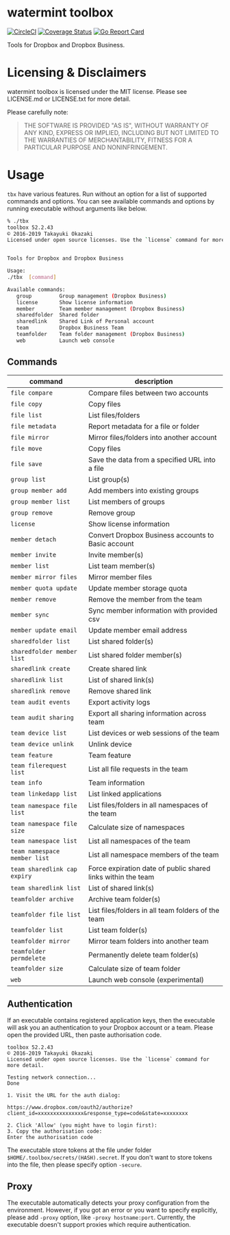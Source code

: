 # watermint toolbox

[![CircleCI](https://circleci.com/gh/watermint/toolbox.svg?style=svg)](https://circleci.com/gh/watermint/toolbox)
[![Coverage Status](https://coveralls.io/repos/github/watermint/toolbox/badge.svg)](https://coveralls.io/github/watermint/toolbox)
[![Go Report Card](https://goreportcard.com/badge/github.com/watermint/toolbox)](https://goreportcard.com/report/github.com/watermint/toolbox)

Tools for Dropbox and Dropbox Business.

# Licensing & Disclaimers

watermint toolbox is licensed under the MIT license. Please see LICENSE.md or LICENSE.txt for more detail.

Please carefully note:

> THE SOFTWARE IS PROVIDED "AS IS", WITHOUT WARRANTY OF ANY KIND, EXPRESS OR
IMPLIED, INCLUDING BUT NOT LIMITED TO THE WARRANTIES OF MERCHANTABILITY,
FITNESS FOR A PARTICULAR PURPOSE AND NONINFRINGEMENT.

# Usage

`tbx` have various features. Run without an option for a list of supported commands and options.
You can see available commands and options by running executable without arguments like below.

```bash
% ./tbx
toolbox 52.2.43
© 2016-2019 Takayuki Okazaki
Licensed under open source licenses. Use the `license` command for more detail.


Tools for Dropbox and Dropbox Business

Usage:
./tbx  [command]

Available commands:
   group         Group management (Dropbox Business)
   license       Show license information
   member        Team member management (Dropbox Business)
   sharedfolder  Shared folder
   sharedlink    Shared Link of Personal account
   team          Dropbox Business Team
   teamfolder    Team folder management (Dropbox Business)
   web           Launch web console
```

## Commands

| command                      | description                                                  |
|------------------------------|--------------------------------------------------------------|
| `file compare`               | Compare files between two accounts                           |
| `file copy`                  | Copy files                                                   |
| `file list`                  | List files/folders                                           |
| `file metadata`              | Report metadata for a file or folder                         |
| `file mirror`                | Mirror files/folders into another account                    |
| `file move`                  | Copy files                                                   |
| `file save`                  | Save the data from a specified URL into a file               |
| `group list`                 | List group(s)                                                |
| `group member add`           | Add members into existing groups                             |
| `group member list`          | List members of groups                                       |
| `group remove`               | Remove group                                                 |
| `license`                    | Show license information                                     |
| `member detach`              | Convert Dropbox Business accounts to Basic account           |
| `member invite`              | Invite member(s)                                             |
| `member list`                | List team member(s)                                          |
| `member mirror files`        | Mirror member files                                          |
| `member quota update`        | Update member storage quota                                  |
| `member remove`              | Remove the member from the team                              |
| `member sync`                | Sync member information with provided csv                    |
| `member update email`        | Update member email address                                  |
| `sharedfolder list`          | List shared folder(s)                                        |
| `sharedfolder member list`   | List shared folder member(s)                                 |
| `sharedlink create`          | Create shared link                                           |
| `sharedlink list`            | List of shared link(s)                                       |
| `sharedlink remove`          | Remove shared link                                           |
| `team audit events`          | Export activity logs                                         |
| `team audit sharing`         | Export all sharing information across team                   |
| `team device list`           | List devices or web sessions of the team                     |
| `team device unlink`         | Unlink device                                                |
| `team feature`               | Team feature                                                 |
| `team filerequest list`      | List all file requests in the team                           |
| `team info`                  | Team information                                             |
| `team linkedapp list`        | List linked applications                                     |
| `team namespace file list`   | List files/folders in all namespaces of the team             |
| `team namespace file size`   | Calculate size of namespaces                                 |
| `team namespace list`        | List all namespaces of the team                              |
| `team namespace member list` | List all namespace members of the team                       |
| `team sharedlink cap expiry` | Force expiration date of public shared links within the team |
| `team sharedlink list`       | List of shared link(s)                                       |
| `teamfolder archive`         | Archive team folder(s)                                       |
| `teamfolder file list`       | List files/folders in all team folders of the team           |
| `teamfolder list`            | List team folder(s)                                          |
| `teamfolder mirror`          | Mirror team folders into another team                        |
| `teamfolder permdelete`      | Permanently delete team folder(s)                            |
| `teamfolder size`            | Calculate size of team folder                                |
| `web`                        | Launch web console (experimental)                            |

## Authentication

If an executable contains registered application keys, then the executable will ask you an authentication to your Dropbox account or a team.
Please open the provided URL, then paste authorisation code.

```
toolbox 52.2.43
© 2016-2019 Takayuki Okazaki
Licensed under open source licenses. Use the `license` command for more detail.

Testing network connection...
Done

1. Visit the URL for the auth dialog:

https://www.dropbox.com/oauth2/authorize?client_id=xxxxxxxxxxxxxxx&response_type=code&state=xxxxxxxx

2. Click 'Allow' (you might have to login first):
3. Copy the authorisation code:
Enter the authorisation code
```

The executable store tokens at the file under folder `$HOME/.toolbox/secrets/(HASH).secret`. If you don't want to store tokens into the file, then please specify option `-secure`.

## Proxy

The executable automatically detects your proxy configuration from the environment. However, if you got an error or you want to specify explicitly, please add `-proxy` option, like `-proxy hostname:port`.
Currently, the executable doesn't support proxies which require authentication.
